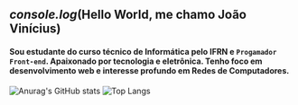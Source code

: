 ##  _console.log_(Hello World, me chamo João Vinícius)

 #### Sou estudante do curso técnico de Informática pelo IFRN e `Progamador Front-end`. Apaixonado por tecnologia e eletrônica. Tenho foco em desenvolvimento web e interesse profundo em Redes de Computadores.

![Anurag's GitHub stats](https://github-readme-stats.vercel.app/api?username=joavincus&theme=transparent&show_icons=true&border_color=0D1117&title_color=fff&text_color=FFF)
![Top Langs](https://github-readme-stats-git-masterrstaa-rickstaa.vercel.app/api/top-langs/?username=joavincus&layout=compact&bg_color=0D1117&border_color=0D1117&title_color=fff&text_color=F0F6FC)


